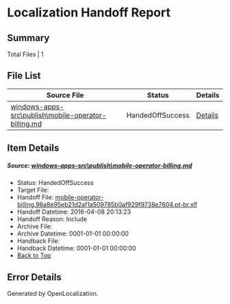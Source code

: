 # <a name='report-top'></a> Localization Handoff Report

## Summary
 Total Files | 1

## File List
 Source File | Status | Details 
 ----------- | ------ | ------- 
 [windows-apps-src\publish\mobile-operator-billing.md](https://github.com/Microsoft/windows-apps/blob/1848f0dc5813ad060fdd8dec0b9a98c01032a34d/windows-apps-src/publish/mobile-operator-billing.md) | HandedOffSuccess | [Details](#c3e2ff6efd2a944ec550f9421c0ed1629709a6ca3414)

## Item Details
##### <a name='c3e2ff6efd2a944ec550f9421c0ed1629709a6ca3414'></a> Source: [windows-apps-src\publish\mobile-operator-billing.md](https://github.com/Microsoft/windows-apps/blob/1848f0dc5813ad060fdd8dec0b9a98c01032a34d/windows-apps-src/publish/mobile-operator-billing.md)
* Status: HandedOffSuccess
* Target File: 
* Handoff File: [mobile-operator-billing.96a8e95eb21d2af1a509785b0af929f9738e7604.pt-br.xlf](https://github.com/Microsoft/WDG.handoff/blob/d835ec0961e1f543b55c249d3f063540e018f27b/ol-handoff/Microsoft/windows-apps.pt-br/master/mobile-operator-billing.96a8e95eb21d2af1a509785b0af929f9738e7604.pt-br.xlf)
* Handoff Datetime: 2016-04-08 20:13:23
* Handoff Reason: Include
* Archive File: 
* Archive Datetime: 0001-01-01 00:00:00
* Handback File: 
* Handback Datetime: 0001-01-01 00:00:00
* [Back to Top](#report-top)


## Error Details

Generated by OpenLocalization.
